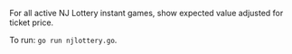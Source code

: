 For all active NJ Lottery instant games, show expected value adjusted for ticket price.

To run: `go run njlottery.go`.